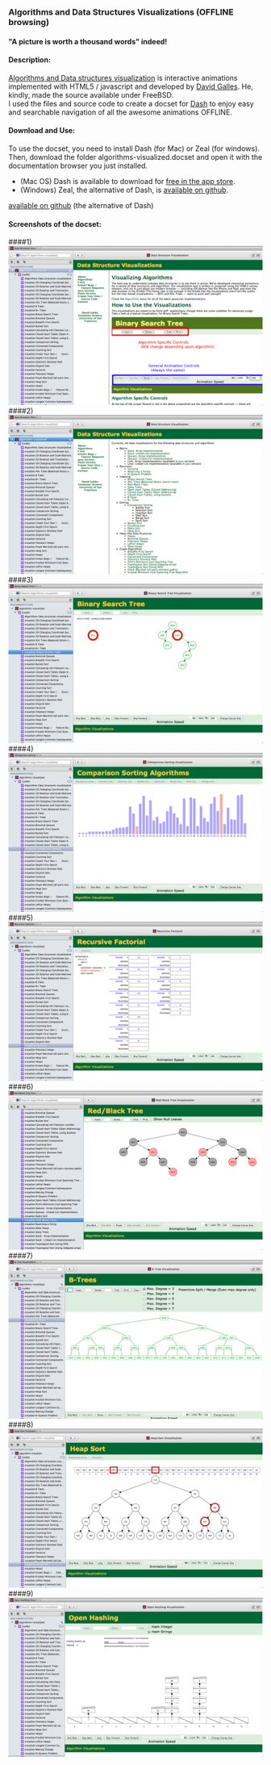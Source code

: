 ### Algorithms and Data Structures Visualizations (OFFLINE browsing)
#### "A picture is worth a thousand words" indeed!

#### Description:
[Algorithms and Data structures visualization](http://www.cs.usfca.edu/~galles/visualization/about.html) is interactive animations implemented with HTML5 / javascript and developed by [David Galles](http://www.cs.usfca.edu/~galles/visualization/contact.html).
He, kindly, made the source available under FreeBSD.<br/>
I used the files and source code to create a docset for [Dash](http://kapeli.com/dash) to enjoy easy and searchable navigation of all the awesome animations OFFLINE.

#### Download and Use:
To use the docset, you need to install Dash (for Mac) or Zeal (for windows).<br>
Then, download the folder algorithms-visualized.docset and open it with the documentation browser you just installed.


+ (Mac OS) Dash is available to download for [free in the app store](https://itunes.apple.com/us/app/dash/id458034879?ls=1&mt=12).
+ (Windows) Zeal, the alternative of Dash, is [available on github](https://github.com/jkozera/zeal).


[available on github](https://github.com/jkozera/zeal) (the alternative of Dash)
#### Screenshots of the docset:

####1)
![ ](/screenshots/howto.png)
####2)
![ ](/screenshots/algorithms.png)
####3)
![ ](/screenshots/binarytree.png)
####4)
![ ](/screenshots/selectionsort.png)
####5)
![ ](/screenshots/factorial.png)
####6)
![ ](/screenshots/redblack.png)
####7)
![ ](/screenshots/btrees.png)
####8)
![ ](/screenshots/heapsort.png)
####9)
![ ](/screenshots/hash.png)
